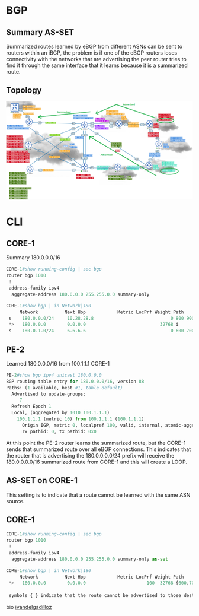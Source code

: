 # BGP
## Summary AS-SET

Summarized routes learned by eBGP from different ASNs can be sent to routers within an iBGP, the problem is if one of the eBGP routers loses connectivity with the networks that are advertising the peer router tries to find it through the same interface that it learns because it is a summarized route. 

## Topology
![Topology](https://github.com/ivandelgadilloz/BGP-notes/blob/main/assets/images/as-set.png?raw=true)

# CLI
## CORE-1
Summary 180.0.0.0/16 
```py
CORE-1#show running-config | sec bgp
router bgp 1010
 !
 address-family ipv4
  aggregate-address 180.0.0.0 255.255.0.0 summary-only
```
```py
CORE-1#show bgp | in Network|180
     Network          Next Hop            Metric LocPrf Weight Path
 s    180.0.0.0/24     10.28.28.8                             0 800 900 700 i
 *>   180.0.0.0        0.0.0.0                            32768 i
 s    180.0.1.0/24     6.6.6.6                                0 600 700 900 800 i
```
## PE-2
Learned 180.0.0.0/16 from 100.1.1.1 CORE-1 
```py
PE-2#show bgp ipv4 unicast 180.0.0.0
BGP routing table entry for 180.0.0.0/16, version 88
Paths: (1 available, best #1, table default)
  Advertised to update-groups:
     7
  Refresh Epoch 1
  Local, (aggregated by 1010 100.1.1.1)
    100.1.1.1 (metric 10) from 100.1.1.1 (100.1.1.1)
      Origin IGP, metric 0, localpref 100, valid, internal, atomic-aggregate, best
      rx pathid: 0, tx pathid: 0x0
```

At this point the PE-2 router learns the summarized route, but the CORE-1 sends that summarized route over all eBGP connections.
This indicates that the router that is advertising the 180.0.0.0.0/24 prefix will receive the 180.0.0.0.0/16 summarized route from CORE-1 and this will create a LOOP.

## AS-SET on CORE-1
This setting is to indicate that a route cannot be learned with the same ASN source.

## CORE-1
```py
CORE-1#show running-config | sec bgp
router bgp 1010
 !
 address-family ipv4
  aggregate-address 180.0.0.0 255.255.0.0 summary-only as-set
```
```py
CORE-1#show bgp | in Network|180
     Network          Next Hop            Metric LocPrf Weight Path
 *>   180.0.0.0        0.0.0.0                       100  32768 {600,700,800} i

 symbols { } indicate that the route cannot be advertised to those destinations if they are the origin.
```



bio [ivandelgadilloz](https://linktr.ee/idelgadillo)